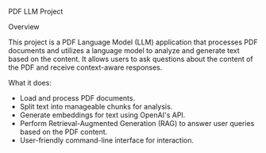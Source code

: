 PDF LLM Project

Overview

This project is a PDF Language Model (LLM) application that processes PDF documents and utilizes a language model to analyze and generate text based on the content. 
It allows users to ask questions about the content of the PDF and receive context-aware responses.

What it does:

- Load and process PDF documents.
- Split text into manageable chunks for analysis.
- Generate embeddings for text using OpenAI's API.
- Perform Retrieval-Augmented Generation (RAG) to answer user queries based on the PDF content.
- User-friendly command-line interface for interaction.
